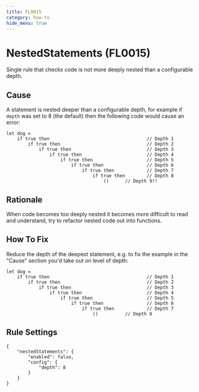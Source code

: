 ```yaml
---
title: FL0015
category: how-to
hide_menu: true
---
```


# NestedStatements (FL0015)

Single rule that checks code is not more deeply nested than a configurable depth.

## Cause

A statement is nested deeper than a configurable depth, for example if `depth` was set to 8 (the default) then the following code would cause an error:

    let dog =
		if true then 									// Depth 1
			if true then								// Depth 2
				if true then							// Depth 3
					if true then						// Depth 4
						if true then					// Depth 5
							if true then				// Depth 6
								if true then			// Depth 7
									if true then		// Depth 8
										()		// Depth 9!!

## Rationale

When code becomes too deeply nested it becomes more difficult to read and understand, try to refactor nested code out into functions.

## How To Fix

Reduce the depth of the deepest statement, e.g. to fix the example in the "Cause" section you'd take out on level of depth:

    let dog =
		if true then 									// Depth 1
			if true then								// Depth 2
				if true then							// Depth 3
					if true then						// Depth 4
						if true then					// Depth 5
							if true then				// Depth 6
								if true then			// Depth 7
									()			// Depth 8

## Rule Settings

    {
        "nestedStatements": {
            "enabled": false,
            "config": {
                "depth": 8
            }
        }
    }
